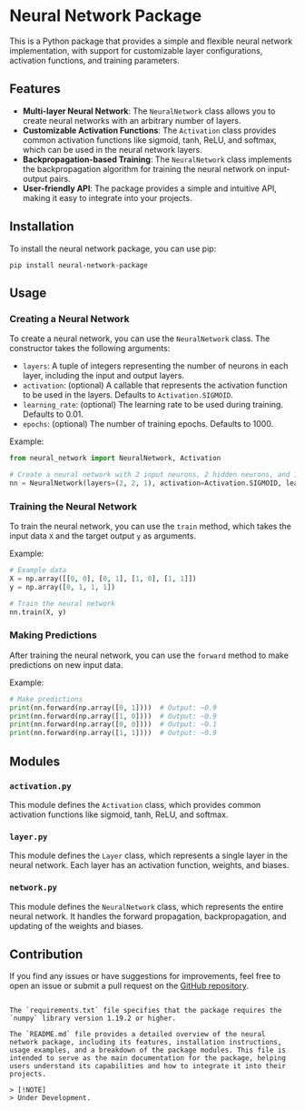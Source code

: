 # Neural Network Package

This is a Python package that provides a simple and flexible neural network implementation, with support for customizable layer configurations, activation functions, and training parameters.

## Features
- **Multi-layer Neural Network**: The `NeuralNetwork` class allows you to create neural networks with an arbitrary number of layers.
- **Customizable Activation Functions**: The `Activation` class provides common activation functions like sigmoid, tanh, ReLU, and softmax, which can be used in the neural network layers.
- **Backpropagation-based Training**: The `NeuralNetwork` class implements the backpropagation algorithm for training the neural network on input-output pairs.
- **User-friendly API**: The package provides a simple and intuitive API, making it easy to integrate into your projects.

## Installation
To install the neural network package, you can use pip:

```
pip install neural-network-package
```

## Usage

### Creating a Neural Network
To create a neural network, you can use the `NeuralNetwork` class. The constructor takes the following arguments:

- `layers`: A tuple of integers representing the number of neurons in each layer, including the input and output layers.
- `activation`: (optional) A callable that represents the activation function to be used in the layers. Defaults to `Activation.SIGMOID`.
- `learning_rate`: (optional) The learning rate to be used during training. Defaults to 0.01.
- `epochs`: (optional) The number of training epochs. Defaults to 1000.

Example:
```python
from neural_network import NeuralNetwork, Activation

# Create a neural network with 2 input neurons, 2 hidden neurons, and 1 output neuron
nn = NeuralNetwork(layers=(2, 2, 1), activation=Activation.SIGMOID, learning_rate=0.1, epochs=1000)
```

### Training the Neural Network
To train the neural network, you can use the `train` method, which takes the input data `X` and the target output `y` as arguments.

Example:
```python
# Example data
X = np.array([[0, 0], [0, 1], [1, 0], [1, 1]])
y = np.array([0, 1, 1, 1])

# Train the neural network
nn.train(X, y)
```

### Making Predictions
After training the neural network, you can use the `forward` method to make predictions on new input data.

Example:
```python
# Make predictions
print(nn.forward(np.array([0, 1])))  # Output: ~0.9
print(nn.forward(np.array([1, 0])))  # Output: ~0.9
print(nn.forward(np.array([0, 0])))  # Output: ~0.1
print(nn.forward(np.array([1, 1])))  # Output: ~0.9
```

## Modules

### `activation.py`
This module defines the `Activation` class, which provides common activation functions like sigmoid, tanh, ReLU, and softmax.

### `layer.py`
This module defines the `Layer` class, which represents a single layer in the neural network. Each layer has an activation function, weights, and biases.

### `network.py`
This module defines the `NeuralNetwork` class, which represents the entire neural network. It handles the forward propagation, backpropagation, and updating of the weights and biases.

## Contribution
If you find any issues or have suggestions for improvements, feel free to open an issue or submit a pull request on the [GitHub repository](https://github.com/your-username/neural-network-package).
```

The `requirements.txt` file specifies that the package requires the `numpy` library version 1.19.2 or higher.

The `README.md` file provides a detailed overview of the neural network package, including its features, installation instructions, usage examples, and a breakdown of the package modules. This file is intended to serve as the main documentation for the package, helping users understand its capabilities and how to integrate it into their projects.

> [!NOTE]  
> Under Development.